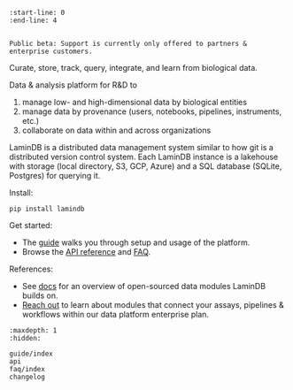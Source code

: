 ```{include} ../README.md
:start-line: 0
:end-line: 4
```

```{warning}

Public beta: Support is currently only offered to partners & enterprise customers.

```

Curate, store, track, query, integrate, and learn from biological data.

Data & analysis platform for R&D to

1. manage low- and high-dimensional data by biological entities
2. manage data by provenance (users, notebooks, pipelines, instruments, etc.)
3. collaborate on data within and across organizations

LaminDB is a distributed data management system similar to how git is a distributed version control system.
Each LaminDB instance is a lakehouse with storage (local directory, S3, GCP, Azure) and a SQL database (SQLite, Postgres) for querying it.

Install:

```
pip install lamindb
```

Get started:

- The [guide](guide/index) walks you through setup and usage of the platform.
- Browse the [API reference](api) and [FAQ](faq/index).

References:

- See [docs](https://lamin.ai/docs) for an overview of open-sourced data modules LaminDB builds on.
- [Reach out](https://lamin.ai/contact) to learn about modules that connect your assays, pipelines & workflows within our data platform enterprise plan.

```{toctree}
:maxdepth: 1
:hidden:

guide/index
api
faq/index
changelog
```
